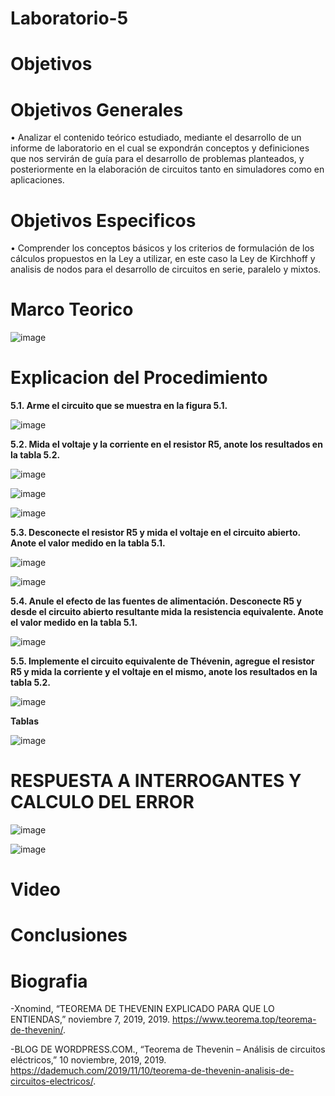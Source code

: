 # Laboratorio-5

# Objetivos

# Objetivos Generales 

• Analizar el contenido teórico estudiado, mediante el desarrollo de un informe de laboratorio en el cual se expondrán conceptos y definiciones que nos servirán de guía para el desarrollo de problemas planteados, y posteriormente en la elaboración de circuitos tanto en simuladores como en aplicaciones.

# Objetivos Especificos
• Comprender los conceptos básicos y los criterios de formulación de los cálculos propuestos en la Ley a utilizar, en este caso la Ley de Kirchhoff y analisis de nodos para el desarrollo de circuitos en serie, paralelo y mixtos.

# Marco Teorico

![image](https://user-images.githubusercontent.com/84587118/127082404-be2f9e7d-7eee-4f61-a2f9-b2e1ae7e1ef6.png)


# Explicacion del Procedimiento

**5.1. Arme el circuito que se muestra en la figura 5.1.**

![image](https://user-images.githubusercontent.com/84412132/127156652-92092293-ef67-48d2-8d54-e79ec2dc3535.png)


**5.2. Mida el voltaje y la corriente en el resistor R5, anote los resultados en la tabla 5.2.**

![image](https://user-images.githubusercontent.com/84412132/127156705-8af9a1bc-7cd9-4ced-bb30-5c2c353e816b.png)

![image](https://user-images.githubusercontent.com/84412132/127156729-890ed081-1176-4ebe-945f-e9983429d1e5.png)

![image](https://user-images.githubusercontent.com/84412132/127156795-ab431922-a5b4-497e-8860-5c37c1f194af.png)


**5.3. Desconecte el resistor R5 y mida el voltaje en el circuito abierto. Anote el valor
medido en la tabla 5.1.**

![image](https://user-images.githubusercontent.com/84412132/127156951-87b4bd63-d865-4ecd-94fe-79e1045de09d.png)

![image](https://user-images.githubusercontent.com/84412132/127156998-b58682ef-3197-4d4a-9699-ed2910bca40f.png)

**5.4. Anule el efecto de las fuentes de alimentación. Desconecte R5 y desde el circuito
abierto resultante mida la resistencia equivalente. Anote el valor medido en la tabla 5.1.**

![image](https://user-images.githubusercontent.com/84412132/127157106-1f54b323-9b33-4e63-8f96-4f5cc7f4369a.png)

**5.5. Implemente el circuito equivalente de Thévenin, agregue el resistor R5 y mida la
corriente y el voltaje en el mismo, anote los resultados en la tabla 5.2.**

![image](https://user-images.githubusercontent.com/84412132/127157174-ea5568c8-565c-4934-85c5-bf5925dc832b.png)

**Tablas**

![image](https://user-images.githubusercontent.com/84412132/127157202-f5c647a2-d278-4c60-853d-406d2f53fd24.png)




# RESPUESTA A INTERROGANTES Y CALCULO DEL ERROR

![image](https://user-images.githubusercontent.com/84585835/127177445-dd567f6f-1629-48ba-abda-060a6a95fda3.png)

![image](https://user-images.githubusercontent.com/84585835/127178363-a56aad55-234d-4dc5-81ae-fa7b3c1483f0.png)


# Video

# Conclusiones

# Biografia

-Xnomind, “TEOREMA DE THEVENIN EXPLICADO PARA QUE LO ENTIENDAS,” noviembre 7, 2019, 2019. https://www.teorema.top/teorema-de-thevenin/.

-BLOG DE WORDPRESS.COM., “Teorema de Thevenin – Análisis de circuitos eléctricos,” 10 noviembre, 2019, 2019. https://dademuch.com/2019/11/10/teorema-de-thevenin-analisis-de-circuitos-electricos/.
